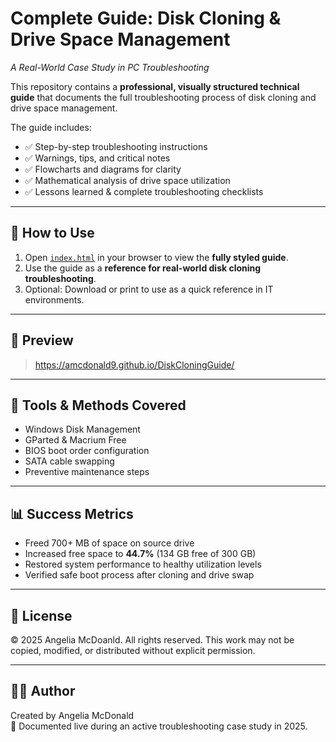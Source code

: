 # Complete Guide: Disk Cloning & Drive Space Management  
_A Real-World Case Study in PC Troubleshooting_

This repository contains a **professional, visually structured technical guide** that documents the full troubleshooting process of disk cloning and drive space management.  

The guide includes:  
- ✅ Step-by-step troubleshooting instructions  
- ✅ Warnings, tips, and critical notes  
- ✅ Flowcharts and diagrams for clarity  
- ✅ Mathematical analysis of drive space utilization  
- ✅ Lessons learned & complete troubleshooting checklists  

---

## 📂 How to Use
1. Open [`index.html`](index.html) in your browser to view the **fully styled guide**.  
2. Use the guide as a **reference for real-world disk cloning troubleshooting**.  
3. Optional: Download or print to use as a quick reference in IT environments.  

---

## 📸 Preview
>  https://amcdonald9.github.io/DiskCloningGuide/ 

---

## 🔧 Tools & Methods Covered
- Windows Disk Management  
- GParted & Macrium Free  
- BIOS boot order configuration  
- SATA cable swapping  
- Preventive maintenance steps  

---

## 📊 Success Metrics
- Freed 700+ MB of space on source drive  
- Increased free space to **44.7%** (134 GB free of 300 GB)  
- Restored system performance to healthy utilization levels  
- Verified safe boot process after cloning and drive swap  

---

## 📜 License
© 2025 Angelia McDoanld. All rights reserved.
This work may not be copied, modified, or distributed without explicit permission.

---

## 👨‍💻 Author
Created by Angelia McDonald   
📅 Documented live during an active troubleshooting case study in 2025.  
